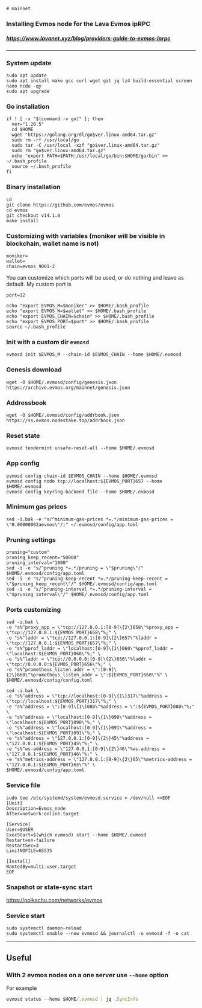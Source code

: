 `# mainnet`
### Installing Evmos node for the Lava Evmos ipRPC
##### https://www.lavanet.xyz/blog/providers-guide-to-evmos-iprpc
____


### System update
```
sudo apt update
sudo apt install make gcc curl wget git jq lz4 build-essential screen nano ncdu -qy
sudo apt upgrade
```

### Go installation
```
if ! [ -x "$(command -v go)" ]; then
  ver="1.20.5"
  cd $HOME
  wget "https://golang.org/dl/go$ver.linux-amd64.tar.gz"
  sudo rm -rf /usr/local/go
  sudo tar -C /usr/local -xzf "go$ver.linux-amd64.tar.gz"
  sudo rm "go$ver.linux-amd64.tar.gz"
  echo "export PATH=$PATH:/usr/local/go/bin:$HOME/go/bin" >> ~/.bash_profile
  source ~/.bash_profile
fi
```

### Binary installation
```
cd
git clone https://github.com/evmos/evmos
cd evmos
git checkout v14.1.0
make install
```

### Customizing with variables (moniker will be visible in blockchain, wallet name is not)
```
moniker=
wallet=
chain=evmos_9001-2
```

You can customize which ports will be used, or do nothing and leave as default.
My custom port is
```
port=12
```

```
echo "export EVMOS_M=$moniker" >> $HOME/.bash_profile
echo "export EVMOS_W=$wallet" >> $HOME/.bash_profile
echo "export EVMOS_CHAIN=$chain" >> $HOME/.bash_profile
echo "export EVMOS_PORT=$port" >> $HOME/.bash_profile
source ~/.bash_profile
```

### Init with a custom dir `evmosd`
```
evmosd init $EVMOS_M --chain-id $EVMOS_CHAIN --home $HOME/.evmosd
```

### Genesis download
```
wget -O $HOME/.evmosd/config/genesis.json https://archive.evmos.org/mainnet/genesis.json
```

### Addressbook
```
wget -O $HOME/.evmosd/config/addrbook.json https://ss.evmos.nodestake.top/addrbook.json
```

### Reset state
```
evmosd tendermint unsafe-reset-all --home $HOME/.evmosd
```

### App config
```
evmosd config chain-id $EVMOS_CHAIN --home $HOME/.evmosd
evmosd config node tcp://localhost:${EVMOS_PORT}657 --home $HOME/.evmosd
evmosd config keyring-backend file --home $HOME/.evmosd
```

### Minimum gas prices
```
sed -i.bak -e "s/^minimum-gas-prices *=.*/minimum-gas-prices = \"0.00000002aevmos\"/;" ~/.evmosd/config/app.toml
```

### Pruning settings
```
pruning="custom"
pruning_keep_recent="50000"
pruning_interval="1000"
sed -i -e "s/^pruning *=.*/pruning = \"$pruning\"/" $HOME/.evmosd/config/app.toml
sed -i -e "s/^pruning-keep-recent *=.*/pruning-keep-recent = \"$pruning_keep_recent\"/" $HOME/.evmosd/config/app.toml
sed -i -e "s/^pruning-interval *=.*/pruning-interval = \"$pruning_interval\"/" $HOME/.evmosd/config/app.toml
```

### Ports customizing
```
sed -i.bak \
-e "s%^proxy_app = \"tcp://127.0.0.1:[0-9]\{2\}658\"%proxy_app = \"tcp://127.0.0.1:${EVMOS_PORT}658\"%;" \
-e "s%^laddr = \"tcp://127.0.0.1:[0-9]\{2\}657\"%laddr = \"tcp://127.0.0.1:${EVMOS_PORT}657\"%;" \
-e "s%^pprof_laddr = \"localhost:[0-9]\{1\}060\"%pprof_laddr = \"localhost:${EVMOS_PORT}060\"%;" \
-e "s%^laddr = \"tcp://0.0.0.0:[0-9]\{2\}656\"%laddr = \"tcp://0.0.0.0:${EVMOS_PORT}656\"%;" \
-e "s%^prometheus_listen_addr = \":[0-9]\{2\}660\"%prometheus_listen_addr = \":${EVMOS_PORT}660\"%" \
$HOME/.evmosd/config/config.toml

sed -i.bak \
-e "s%^address = \"tcp://localhost:[0-9]\{1\}317\"%address = \"tcp://localhost:${EVMOS_PORT}317\"%;" \
-e "s%^address = \":[0-9]\{1\}080\"%address = \":${EVMOS_PORT}080\"%;" \
-e "s%^address = \"localhost:[0-9]\{1\}090\"%address = \"localhost:${EVMOS_PORT}090\"%;" \
-e "s%^address = \"localhost:[0-9]\{1\}091\"%address = \"localhost:${EVMOS_PORT}091\"%;" \
-e "s%^address = \"127.0.0.1:[0-9]\{2\}45\"%address = \"127.0.0.1:${EVMOS_PORT}45\"%;" \
-e "s%^ws-address = \"127.0.0.1:[0-9]\{2\}46\"%ws-address = \"127.0.0.1:${EVMOS_PORT}46\"%;" \
-e "s%^metrics-address = \"127.0.0.1:[0-9]\{2\}65\"%metrics-address = \"127.0.0.1:${EVMOS_PORT}65\"%" \
$HOME/.evmosd/config/app.toml
```

### Service file
```
sudo tee /etc/systemd/system/evmosd.service > /dev/null <<EOF
[Unit]
Description=Evmos_node
After=network-online.target

[Service]
User=$USER
ExecStart=$(which evmosd) start --home $HOME/.evmosd
Restart=on-failure
RestartSec=3
LimitNOFILE=65535

[Install]
WantedBy=multi-user.target
EOF
```

### Snapshot or state-sync start
https://polkachu.com/networks/evmos

### Service start
```
sudo systemctl daemon-reload
sudo systemctl enable --now evmosd && journalctl -u evmosd -f -o cat
```

____

## Useful

### With 2 evmos nodes on a one server use `--home` option
For example
```javascript
evmosd status --home $HOME/.evmosd | jq .SyncInfo
```
